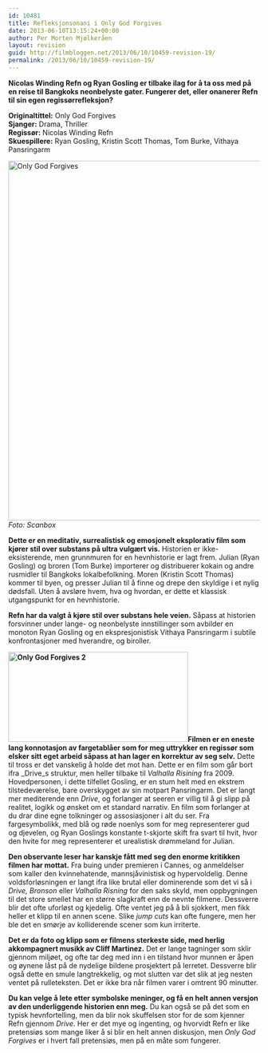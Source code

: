 ```yaml
---
id: 10481
title: Refleksjonsonani i Only God Forgives
date: 2013-06-10T13:15:24+00:00
author: Per Morten Mjølkeråen
layout: revision
guid: http://filmbloggen.net/2013/06/10/10459-revision-19/
permalink: /2013/06/10/10459-revision-19/
---
```

**Nicolas Winding Refn og Ryan Gosling er tilbake ilag for å ta oss med på en reise til Bangkoks neonbelyste gater. Fungerer det, eller onanerer Refn til sin egen regissørrefleksjon?**

<!--more-->

**Originaltittel:** Only God Forgives  
**Sjanger:** Drama, Thriller  
**Regissør:** Nicolas Winding Refn  
**Skuespillere:** Ryan Gosling, Kristin Scott Thomas, Tom Burke, Vithaya Pansringarm

[<img class="alignnone size-full wp-image-10461" alt="Only God Forgives" src="http://filmbloggen.net/wp-content/uploads/2013/06/Only-God-Forgives1.jpg" width="1080" height="720" />](http://filmbloggen.net/wp-content/uploads/2013/06/Only-God-Forgives1.jpg)  
_Foto: Scanbox_

**Dette er en meditativ, surrealistisk og emosjonelt eksplorativ film som kjører stil over substans på ultra vulgært vis.** Historien er ikke-eksisterende, men grunnmuren for en hevnhistorie er lagt frem. Julian (Ryan Gosling) og broren (Tom Burke) importerer og distribuerer kokain og andre rusmidler til Bangkoks lokalbefolkning. Moren (Kristin Scott Thomas) kommer til byen, og presser Julian til å finne og drepe den skyldige i et nylig dødsfall. Uten å avsløre hvem, hva og hvordan, er dette et klassisk utgangspunkt for en hevnhistorie.

**Refn har da valgt å kjøre stil over substans hele veien.** Såpass at historien forsvinner under lange- og neonbelyste innstillinger som avbilder en monoton Ryan Gosling og en ekspresjonistisk Vithaya Pansringarm i subtile konfrontasjoner med hverandre, og biroller.

**[<img class=" wp-image-10472 alignleft" alt="Only God Forgives 2" src="http://filmbloggen.net/wp-content/uploads/2013/06/Only-God-Forgives-2.jpg" width="360" height="180" />](http://filmbloggen.net/wp-content/uploads/2013/06/Only-God-Forgives-2.jpg)Filmen er en eneste lang konnotasjon av fargetablåer som for meg uttrykker en regissør som elsker sitt eget arbeid såpass at han lager en korrektur av seg selv.** Dette til tross er det vanskelig å holde det mot han. Dette er en film som går bort ifra _Drive_s struktur, men heller tilbake til _Valhalla Risining_ fra 2009. Hovedpersonen, i dette tilfellet Gosling, er en stum helt med en ekstrem tilstedeværelse, bare overskygget av sin motpart Pansringarm. Det er langt mer mediterende enn _Drive_, og forlanger at seeren er villig til å gi slipp på realitet, logikk og ønsket om et standard narrativ. En film som forlanger at du drar dine egne tolkninger og assosiasjoner i alt du ser. Fra fargesymbolikk, med blå og røde noenlys som for meg representerer gud og djevelen, og Ryan Goslings konstante t-skjorte skift fra svart til hvit, hvor den hvite for meg representerer et urealistisk drømmeland for Julian.

**Den observante leser har kanskje fått med seg den enorme kritikken filmen har mottat.** Fra buing under premieren i Cannes, og anmeldelser som kaller den kvinnehatende, mannsjåvinistisk og hypervoldelig. Denne voldsforløsningen er langt ifra like brutal eller dominerende som det vi så i _Drive, Bronson_ eller _Valhalla Risning_ for den saks skyld, men oppbygningen til det store smellet har en større slagkraft enn de nevnte filmene. Dessverre blir det ofte uforløst og kjedelig. Ofte ventet jeg på å bli sjokkert, men fikk heller et klipp til en annen scene. Slike _jump cuts_ kan ofte fungere, men her ble det en smørje av kolliderende scener som kun irriterte.

**Det er da foto og klipp som er filmens sterkeste side, med herlig akkompagnert musikk av Cliff Martinez.** Det er lange tagninger som sklir gjennom miljøet, og ofte tar deg med inn i en tilstand hvor munnen er åpen og øynene låst på de nydelige bildene prosjektert på lerretet. Dessverre blir også dette en smule langtrekkelig, og mot slutten var det slik at jeg nesten ventet på rulleteksten. Det er ikke bra når filmen varer i omtrent 90 minutter.

**Du kan velge å lete etter symbolske meninger, og få en helt annen versjon av den underliggende historien enn meg.** Du kan også se på det som en typisk hevnfortelling, men da blir nok skuffelsen stor for de som kjenner Refn gjennom _Drive_. Her er det mye og ingenting, og hvorvidt Refn er like pretensiøs som mange liker å si blir en helt annen diskusjon, men _Only God Forgives_ er i hvert fall pretensiøs, men på en måte som fungerer.

<div class="video-shortcode">
</div>